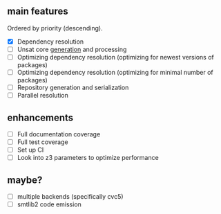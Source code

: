 ## main features

Ordered by priority (descending).

- [x] Dependency resolution
- [ ] Unsat core [generation](https://microsoft.github.io/z3guide/programming/Example%20Programs/Cores%20and%20Satisfying%20Subsets/) and processing
- [ ] Optimizing dependency resolution (optimizing for newest versions of packages)
- [ ] Optimizing dependency resolution (optimizing for minimal number of packages)
- [ ] Repository generation and serialization
- [ ] Parallel resolution

## enhancements

- [ ] Full documentation coverage
- [ ] Full test coverage
- [ ] Set up CI
- [ ] Look into z3 parameters to optimize performance

## maybe?

- [ ] multiple backends (specifically cvc5)
- [ ] smtlib2 code emission
